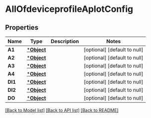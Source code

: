 # AllOfdeviceprofileApIotConfig

## Properties
Name | Type | Description | Notes
------------ | ------------- | ------------- | -------------
**A1** | [***Object**](.md) |  | [optional] [default to null]
**A2** | [***Object**](.md) |  | [optional] [default to null]
**A3** | [***Object**](.md) |  | [optional] [default to null]
**A4** | [***Object**](.md) |  | [optional] [default to null]
**DI1** | [***Object**](.md) |  | [optional] [default to null]
**DI2** | [***Object**](.md) |  | [optional] [default to null]
**DO** | [***Object**](.md) |  | [optional] [default to null]

[[Back to Model list]](../README.md#documentation-for-models) [[Back to API list]](../README.md#documentation-for-api-endpoints) [[Back to README]](../README.md)

